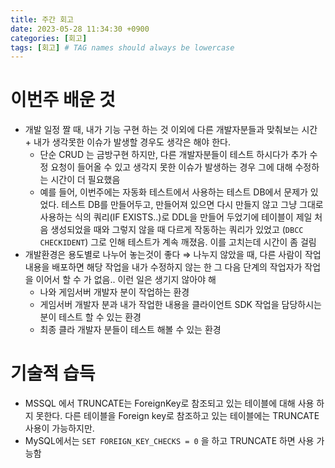 ```yaml
---
title: 주간 회고
date: 2023-05-28 11:34:30 +0900
categories: [회고]
tags: [회고] # TAG names should always be lowercase
---
```


# 이번주 배운 것

- 개발 일정 짤 때, 내가 기능 구현 하는 것 이외에 다른 개발자분들과 맞춰보는 시간 + 내가 생각못한 이슈가 발생할 경우도 생각은 해야 한다.
  - 단순 CRUD 는 금방구현 하지만, 다른 개발자분들이 테스트 하시다가 추가 수정 요청이 들어올 수 있고 생각지 못한 이슈가 발생하는 경우 그에 대해 수정하는 시간이 더 필요했음
  - 예를 들어, 이번주에는 자동화 테스트에서 사용하는 테스트 DB에서 문제가 있었다. 테스트 DB를 만들어두고, 만들어져 있으면 다시 만들지 않고 그냥 그대로 사용하는 식의 쿼리(IF EXISTS..)로 DDL을 만들어 두었기에 테이블이 제일 처음 생성되었을 때와 그렇지 않을 때 다르게 작동하는 쿼리가 있었고 (`DBCC CHECKIDENT`) 그로 인해 테스트가 계속 깨졌음. 이를 고치는데 시간이 좀 걸림
- 개발환경은 용도별로 나누어 놓는것이 좋다 ⇒ 나누지 않았을 때, 다른 사람이 작업내용을 배포하면 해당 작업을 내가 수정하지 않는 한 그 다음 단계의 작업자가 작업을 이어서 할 수 가 없음.. 이런 일은 생기지 않아야 해
  - 나와 게임서버 개발자 분이 작업하는 환경
  - 게임서버 개발자 분과 내가 작업한 내용을 클라이언트 SDK 작업을 담당하시는 분이 테스트 할 수 있는 환경
  - 최종 클라 개발자 분들이 테스트 해볼 수 있는 환경

# 기술적 습득

- MSSQL 에서 TRUNCATE는 ForeignKey로 참조되고 있는 테이블에 대해 사용 하지 못한다.
  다른 테이블을 Foreign key로 참조하고 있는 테이블에는 TRUNCATE 사용이 가능하지만.
- MySQL에서는 `SET FOREIGN_KEY_CHECKS = 0` 을 하고 TRUNCATE 하면 사용 가능함
